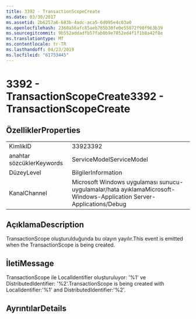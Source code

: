 ```yaml
---
title: 3392 - TransactionScopeCreate
ms.date: 03/30/2017
ms.assetid: 2b6257a6-683b-4adc-aca5-6d095e4c03a0
ms.openlocfilehash: 2360a56afc85aeb785b30fe0e55072f90f963b39
ms.sourcegitcommit: 9b552addadfb57fab0b9e7852ed4f1f1b8a42f8e
ms.translationtype: MT
ms.contentlocale: tr-TR
ms.lasthandoff: 04/23/2019
ms.locfileid: "61753445"
---
```

# <a name="3392---transactionscopecreate"></a><span data-ttu-id="84ed2-102">3392 - TransactionScopeCreate</span><span class="sxs-lookup"><span data-stu-id="84ed2-102">3392 - TransactionScopeCreate</span></span>
## <a name="properties"></a><span data-ttu-id="84ed2-103">Özellikler</span><span class="sxs-lookup"><span data-stu-id="84ed2-103">Properties</span></span>  
  
|||  
|-|-|  
|<span data-ttu-id="84ed2-104">Kimlik</span><span class="sxs-lookup"><span data-stu-id="84ed2-104">ID</span></span>|<span data-ttu-id="84ed2-105">3392</span><span class="sxs-lookup"><span data-stu-id="84ed2-105">3392</span></span>|  
|<span data-ttu-id="84ed2-106">anahtar sözcükler</span><span class="sxs-lookup"><span data-stu-id="84ed2-106">Keywords</span></span>|<span data-ttu-id="84ed2-107">ServiceModel</span><span class="sxs-lookup"><span data-stu-id="84ed2-107">ServiceModel</span></span>|  
|<span data-ttu-id="84ed2-108">Düzey</span><span class="sxs-lookup"><span data-stu-id="84ed2-108">Level</span></span>|<span data-ttu-id="84ed2-109">Bilgiler</span><span class="sxs-lookup"><span data-stu-id="84ed2-109">Information</span></span>|  
|<span data-ttu-id="84ed2-110">Kanal</span><span class="sxs-lookup"><span data-stu-id="84ed2-110">Channel</span></span>|<span data-ttu-id="84ed2-111">Microsoft Windows uygulaması sunucu-uygulamalar/hata ayıklama</span><span class="sxs-lookup"><span data-stu-id="84ed2-111">Microsoft-Windows-Application Server-Applications/Debug</span></span>|  
  
## <a name="description"></a><span data-ttu-id="84ed2-112">Açıklama</span><span class="sxs-lookup"><span data-stu-id="84ed2-112">Description</span></span>  
 <span data-ttu-id="84ed2-113">TransactionScope oluşturulduğunda bu olayın yayılır.</span><span class="sxs-lookup"><span data-stu-id="84ed2-113">This event is emitted when the TransactionScope is being created.</span></span>  
  
## <a name="message"></a><span data-ttu-id="84ed2-114">İleti</span><span class="sxs-lookup"><span data-stu-id="84ed2-114">Message</span></span>  
 <span data-ttu-id="84ed2-115">TransactionScope ile LocalIdentifier oluşturuluyor: '%1' ve DistributedIdentifier: '%2'.</span><span class="sxs-lookup"><span data-stu-id="84ed2-115">TransactionScope is being created with LocalIdentifier:'%1' and DistributedIdentifier:'%2'.</span></span>  
  
## <a name="details"></a><span data-ttu-id="84ed2-116">Ayrıntılar</span><span class="sxs-lookup"><span data-stu-id="84ed2-116">Details</span></span>
